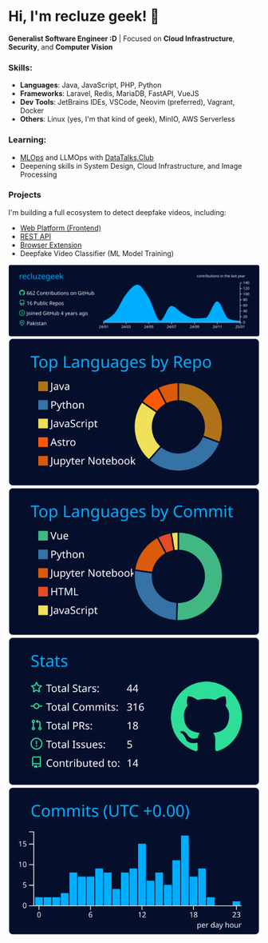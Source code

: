 # Hi, I'm recluze geek! 👋

**Generalist Software Engineer :D** | Focused on **Cloud Infrastructure**, **Security**, and **Computer Vision**

### Skills:
- **Languages**: Java, JavaScript, PHP, Python
- **Frameworks**: Laravel, Redis, MariaDB, FastAPI, VueJS
- **Dev Tools**: JetBrains IDEs, VSCode, Neovim (preferred), Vagrant, Docker
- **Others**: Linux (yes, I'm that kind of geek), MinIO, AWS Serverless

### Learning:
- [MLOps](https://github.com/DataTalksClub/mlops-zoomcamp/) and LLMOps with [DataTalks.Club](https://datatalks.club)
- Deepening skills in System Design, Cloud Infrastructure, and Image Processing

### Projects
I'm building a full ecosystem to detect deepfake videos, including:

- [Web Platform (Frontend)](https://github.com/recluzegeek/deepscan-web)
- [REST API](https://github.com/recluzegeek/deepscan-api)
- [Browser Extension](https://github.com/recluzegeek/deepscan-extension)
- Deepfake Video Classifier (ML Model Training)

![](https://github.com/recluzegeek/recluzegeeek/blob/master/profile-summary-card-output/algolia/0-profile-details.svg)
![](https://github.com/recluzegeek/recluzegeeek/blob/master/profile-summary-card-output/algolia/1-repos-per-language.svg)![](https://github.com/recluzegeek/recluzegeeek/blob/master/profile-summary-card-output/algolia/2-most-commit-language.svg)
![](https://github.com/recluzegeek/recluzegeeek/blob/master/profile-summary-card-output/algolia/3-stats.svg)![](https://github.com/recluzegeek/recluzegeeek/blob/master/profile-summary-card-output/algolia/4-productive-time.svg)
